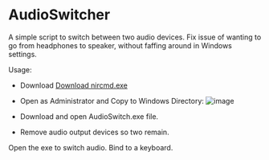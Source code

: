 # AudioSwitcher

A simple script to switch between two audio devices. Fix issue of wanting to go from headphones to speaker, without faffing around in Windows settings.

Usage:
- Download [Download nircmd.exe](https://www.nirsoft.net/utils/nircmd.html)

- Open as Administrator and Copy to Windows Directory:
![image](https://github.com/user-attachments/assets/02c072bd-3b87-40c9-a382-f21afe2e67ab)

- Download and open AudioSwitch.exe file. 

- Remove audio output devices so two remain. 

Open the exe to switch audio. Bind to a keyboard. 
